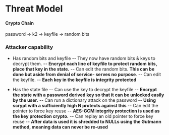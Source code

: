 # Threat Model
#### Crypto Chain
password -> k2 -> keyfile -> random bits 

### Attacker capability
- Has random bits and keyfile
-- They now have random bits & keys to decrypt them.
-- **Encrypt each line of keyfile to protect random bits, place that key in the state.**
-- Can edit the random bits. **This can be done but aside from denial of service- serves no purpose**.
-- Can edit the keyfile.
-- **Each key in the keyfile is integrity protected**

- Has the state file 
-- Can use the key to decrypt the keyfile
-- **Encrypt the state with a password derived key so that it can be unlocked easily by the user.**
-- Can run a dictionary attack on the password
-- **Using scrypt with a sufficiently high N protects against this**
-- Can edit the pointer to force key reuse
-- **AES-GCM integrity protection is used as the key protection crypto.**
-- Can replay an old pointer to force key reuse
-- **After data is used it is shredded to NULLs using the Gutmann method, meaning data can never be re-used**